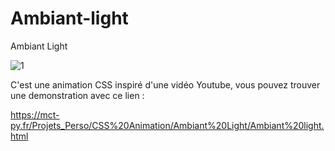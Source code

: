 # Ambiant-light

Ambiant Light

![1](https://user-images.githubusercontent.com/71151090/158794518-401d6934-5d99-4208-a7b2-88d9b3f0e74b.png)

C'est une animation CSS inspiré d'une vidéo Youtube, vous pouvez trouver une demonstration avec ce lien : 

https://mct-py.fr/Projets_Perso/CSS%20Animation/Ambiant%20Light/Ambiant%20light.html
